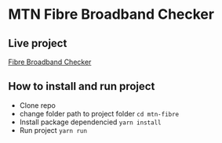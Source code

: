 # MTN Fibre Broadband Checker
## Live project
  [Fibre Broadband Checker](https://mtn-fibre-checker.web.app)
## How to install and run project
* Clone repo
* change folder path to project folder ```cd mtn-fibre```
* Install package dependencied ```yarn install``` 
* Run project ```yarn run```



